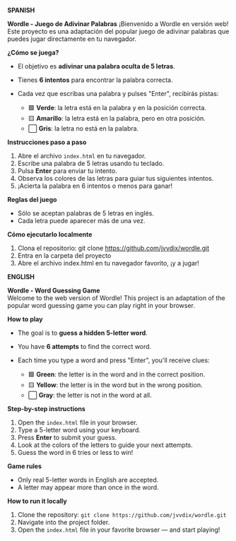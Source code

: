 **SPANISH**

**Wordle - Juego de Adivinar Palabras**
¡Bienvenido a Wordle en versión web! Este proyecto es una adaptación del popular juego de adivinar palabras que puedes jugar directamente en tu navegador.

**¿Cómo se juega?**

- El objetivo es **adivinar una palabra oculta de 5 letras**.
- Tienes **6 intentos** para encontrar la palabra correcta.
- Cada vez que escribas una palabra y pulses "Enter", recibirás pistas:

  - 🟩 **Verde**: la letra está en la palabra y en la posición correcta.
  - 🟨 **Amarillo**: la letra está en la palabra, pero en otra posición.
  - ⬜️ **Gris**: la letra no está en la palabra.


**Instrucciones paso a paso**

1. Abre el archivo `index.html` en tu navegador.
2. Escribe una palabra de 5 letras usando tu teclado.
3. Pulsa **Enter** para enviar tu intento.
4. Observa los colores de las letras para guiar tus siguientes intentos.
5. ¡Acierta la palabra en 6 intentos o menos para ganar!


**Reglas del juego**

- Sólo se aceptan palabras de 5 letras en inglés.
- Cada letra puede aparecer más de una vez.



**Cómo ejecutarlo localmente**

1. Clona el repositorio:   git clone https://github.com/jvvdix/wordle.git
2. Entra en la carpeta del proyecto
3. Abre el archivo index.html en tu navegador favorito, ¡y a jugar!



**ENGLISH**

**Wordle - Word Guessing Game**  
Welcome to the web version of Wordle! This project is an adaptation of the popular word guessing game you can play right in your browser.



**How to play**

- The goal is to **guess a hidden 5-letter word**.
- You have **6 attempts** to find the correct word.
- Each time you type a word and press "Enter", you'll receive clues:

  - 🟩 **Green**: the letter is in the word and in the correct position.
  - 🟨 **Yellow**: the letter is in the word but in the wrong position.
  - ⬜️ **Gray**: the letter is not in the word at all.



**Step-by-step instructions**

1. Open the `index.html` file in your browser.
2. Type a 5-letter word using your keyboard.
3. Press **Enter** to submit your guess.
4. Look at the colors of the letters to guide your next attempts.
5. Guess the word in 6 tries or less to win!



**Game rules**

- Only real 5-letter words in English are accepted.
- A letter may appear more than once in the word.



**How to run it locally**

1. Clone the repository:   `git clone https://github.com/jvvdix/wordle.git`
2. Navigate into the project folder.
3. Open the `index.html` file in your favorite browser — and start playing!
